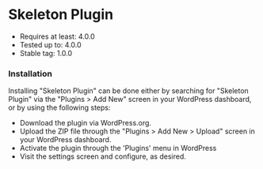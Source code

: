 # Skeleton Plugin
* Requires at least: 4.0.0
* Tested up to: 4.0.0
* Stable tag: 1.0.0

### Installation 

Installing "Skeleton Plugin" can be done either by searching for "Skeleton Plugin" via the "Plugins > Add New" screen in your WordPress dashboard, or by using the following steps:

* Download the plugin via WordPress.org.
* Upload the ZIP file through the "Plugins > Add New > Upload" screen in your WordPress dashboard.
* Activate the plugin through the 'Plugins' menu in WordPress
* Visit the settings screen and configure, as desired.


